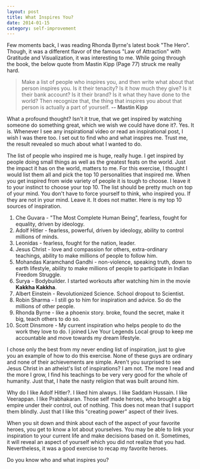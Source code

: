 ```yaml
---
layout: post
title: What Inspires You?
date: 2014-01-15
category: self-improvement
---
```


Few moments back, I was reading Rhonda Byrne's latest book "The Hero". Though, it was a different flavor of the famous "Law of Attraction" with Gratitude and Visualization, it was interesting to me. While going through the book, the below quote from Mastin Kipp (Page 77) struck me really hard.

> Make a list of people who inspires you, and then write what about that person inspires you. Is it their tenacity? Is it how much they give? Is it their bank account? Is it their brand? Is it what they have done to the world? Then recognize that, the thing that inspires you about that person is actually a part of yourself.  **-- Mastin Kipp**

What a profound thought? Isn't it true, that we get inspired by watching someone do something great, which we wish we could have done it?. Yes. It is. Whenever I see any inspirational video or read an inspirational post, I wish I was there too. I set out to find who and what inspires me. Trust me, the result revealed so much about what I wanted to do.  

The list of people who inspired me is huge, really huge. I get inspired by people doing small things as well as the greatest feats on the world. Just the impact it has on the world, matters to me. For this exercise, I thought I would list them all and pick the top 10 personalities that inspired me.  When you get inspired from wide variety of people it is tough to choose. I leave it to your instinct to choose your top 10. The list should be pretty much on top of your mind. You don't have to force yourself to think, who inspired you. If they are not in your mind. Leave it. It does not matter. Here is my top 10 sources of inspiration.  

1. Che Guvara - "The Most Complete Human Being", fearless, fought for equality, driven by ideology.
2. Adolf Hitler - fearless, powerful, driven by ideology, ability to control millions of minds.
3. Leonidas - fearless, fought for the nation, leader.
4. Jesus Christ - love and compassion for others, extra-ordinary teachings, ability to make millions of people to follow him.
5. Mohandas Karamchand Gandhi - non-violence, speaking truth, down to earth lifestyle, ability to make millions of people to participate in Indian Freedom Struggle.
6. Surya - Bodybuilder. I started workouts after watching him in the movie **Kakkha Kakkha**.
7. Albert Einstein - Revolutionized Science. School dropout to Scientist.
8. Robin Sharma - I still go to him for inspiration and advice. So do the millions of other people.
9. Rhonda Byrne - like a phoenix story. broke, found the secret, make it big, teach others to do so.
10. Scott Dinsmore - My current inspiration who helps people to do the work they love to do. I joined Live Your Legends Local group to keep me accountable and move towards my dream lifestyle.

I chose only the best from my never ending list of inspiration, just to give you an example of how to do this exercise. None of these guys are ordinary and none of their achievements are simple. Aren't you surprised to see Jesus Christ in an atheist's list of inspirations? I am not. The more I read and the more I grow, I find his teachings to be very very good for the whole of humanity. Just that, I hate the nasty religion that was built around him.

Why do I like Adolf Hitler?. I liked him always. I like Saddam Hussain. I like Veerappan. I like Prabhakaran. Those self made heroes, who brought a big empire under their control, out of nothing. This does not mean that I support them blindly. Just that I like this "creating power" aspect of their lives. 

When you sit down and think about each of the aspect of your favorite heroes, you get to know a lot about yourselves. You may be able to link your inspiration to your current life and make decisions based on it. Sometimes, it will reveal an aspect of yourself which you did not realize that you had. Nevertheless, it was a good exercise to recap my favorite heroes.

Do you know who and what inspires you?  
